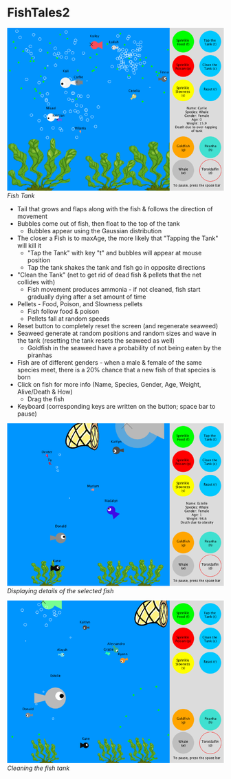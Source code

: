 # FishTales2

![fishTank](/fishTank.png)
 _Fish Tank_

 * Tail that grows and flaps along with the fish & follows the direction of movement
 * Bubbles come out of fish, then float to the top of the tank
   * Bubbles appear using the Gaussian distribution
 * The closer a Fish is to maxAge, the more likely that "Tapping the Tank" will kill it
 	 * "Tap the Tank" with key "t" and bubbles will appear at mouse position
   * Tap the tank shakes the tank and fish go in opposite directions
 * "Clean the Tank" (net to get rid of dead fish & pellets that the net collides with)
 	 * Fish movement produces ammonia - if not cleaned, fish start gradually dying after a set amount of time
 * Pellets - Food, Poison, and Slowness pellets
   * Fish follow food & poison
   * Pellets fall at random speeds
 * Reset button to completely reset the screen (and regenerate seaweed)
 * Seaweed generate at random positions and random sizes and wave in the tank (resetting the tank resets the seaweed as well)
   * Goldfish in the seaweed have a probability of not being eaten by the piranhas
 * Fish are of different genders - when a male & female of the same species meet, there is a 20% chance that a new fish of that species is born
 * Click on fish for more info (Name, Species, Gender, Age, Weight, Alive/Death & How)
   * Drag the fish
 * Keyboard (corresponding keys are written on the button; space bar to pause)

![details](/details.png)
 _Displaying details of the selected fish_
 
![clean](/clean.png)
 _Cleaning the fish tank_